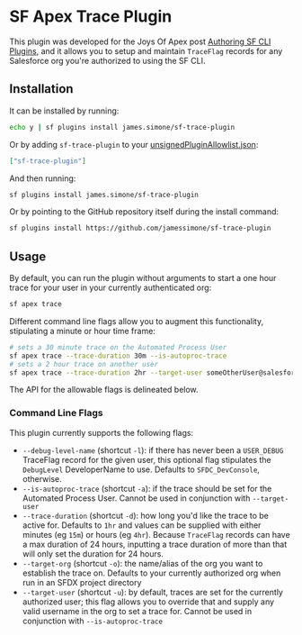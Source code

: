 # SF Apex Trace Plugin

This plugin was developed for the Joys Of Apex post [Authoring SF CLI Plugins](https://jamessimone.net/blog/joys-of-apex/authoring-sf-cli-plugins/), and it allows you to setup and maintain `TraceFlag` records for any Salesforce org you're authorized to using the SF CLI.

## Installation

It can be installed by running:

```bash
echo y | sf plugins install james.simone/sf-trace-plugin
```

Or by adding `sf-trace-plugin` to your [unsignedPluginAllowlist.json](https://developer.salesforce.com/docs/atlas.en-us.sfdx_setup.meta/sfdx_setup/sfdx_setup_allowlist.htm):

```json
["sf-trace-plugin"]
```

And then running:

```bash
sf plugins install james.simone/sf-trace-plugin
```

Or by pointing to the GitHub repository itself during the install command:

```bash
sf plugins install https://github.com/jamessimone/sf-trace-plugin
```

## Usage

By default, you can run the plugin without arguments to start a one hour trace for your user in your currently authenticated org:

```bash
sf apex trace
```

Different command line flags allow you to augment this functionality, stipulating a minute or hour time frame:

```bash
# sets a 30 minute trace on the Automated Process User
sf apex trace --trace-duration 30m --is-autoproc-trace
# sets a 2 hour trace on another user
sf apex trace --trace-duration 2hr --target-user someOtherUser@salesforce.com
```

The API for the allowable flags is delineated below.

### Command Line Flags

This plugin currently supports the following flags:

- `--debug-level-name` (shortcut `-l`): if there has never been a `USER_DEBUG` TraceFlag record for the given user, this optional flag stipulates the `DebugLevel` DeveloperName to use. Defaults to `SFDC_DevConsole`, otherwise.
- `--is-autoproc-trace` (shortcut `-a`): if the trace should be set for the Automated Process User. Cannot be used in conjunction with `--target-user`
- `--trace-duration` (shortcut `-d`): how long you'd like the trace to be active for. Defaults to `1hr` and values can be supplied with either minutes (eg `15m`) or hours (eg `4hr`). Because `TraceFlag` records can have a max duration of 24 hours, inputting a trace duration of more than that will only set the duration for 24 hours.
- `--target-org` (shortcut `-o`): the name/alias of the org you want to establish the trace on. Defaults to your currently authorized org when run in an SFDX project directory
- `--target-user` (shortcut `-u`): by default, traces are set for the currently authorized user; this flag allows you to override that and supply any valid username in the org to set a trace for. Cannot be used in conjunction with `--is-autoproc-trace`
